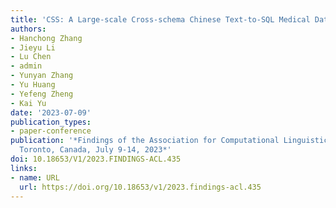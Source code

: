 ```yaml
---
title: 'CSS: A Large-scale Cross-schema Chinese Text-to-SQL Medical Dataset'
authors:
- Hanchong Zhang
- Jieyu Li
- Lu Chen
- admin
- Yunyan Zhang
- Yu Huang
- Yefeng Zheng
- Kai Yu
date: '2023-07-09'
publication_types:
- paper-conference
publication: '*Findings of the Association for Computational Linguistics: ACL 2023,
  Toronto, Canada, July 9-14, 2023*'
doi: 10.18653/V1/2023.FINDINGS-ACL.435
links:
- name: URL
  url: https://doi.org/10.18653/v1/2023.findings-acl.435
---
```

